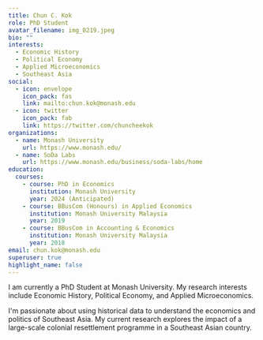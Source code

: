 ```yaml
---
title: Chun C. Kok
role: PhD Student
avatar_filename: img_0219.jpeg
bio: ""
interests:
  - Economic History
  - Political Economy
  - Applied Microeconomics
  - Southeast Asia
social:
  - icon: envelope
    icon_pack: fas
    link: mailto:chun.kok@monash.edu
  - icon: twitter
    icon_pack: fab
    link: https://twitter.com/chuncheekok
organizations:
  - name: Monash University
    url: https://www.monash.edu/
  - name: SoDa Labs
    url: https://www.monash.edu/business/soda-labs/home
education:
  courses:
    - course: PhD in Economics
      institution: Monash University
      year: 2024 (Anticipated)
    - course: BBusCom (Honours) in Applied Economics
      institution: Monash University Malaysia
      year: 2019
    - course: BBusCom in Accounting & Economics
      institution: Monash University Malaysia
      year: 2018
email: chun.kok@monash.edu
superuser: true
highlight_name: false
---
```

I am currently a PhD Student at Monash University. My research interests include Economic History, Political Economy, and Applied Microeconomics.

I'm passionate about using historical data to understand the economics and politics of Southeast Asia. My current research explores the impact of a large-scale colonial resettlement programme in a Southeast Asian country.
